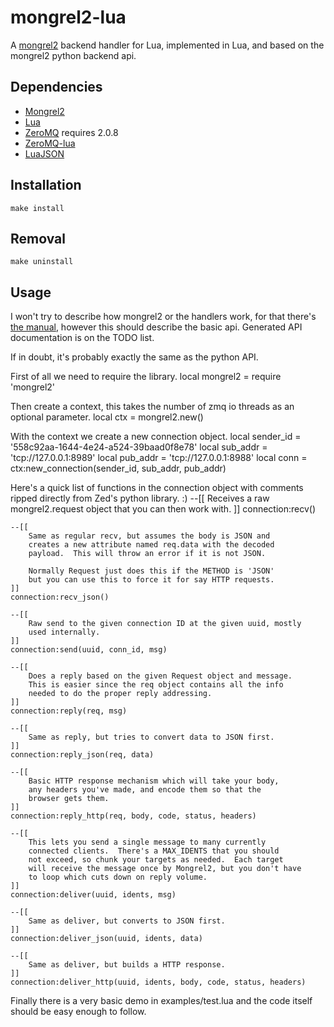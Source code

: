 mongrel2-lua
============

A [mongrel2](http://mongrel2.org/index) backend handler for Lua, implemented in Lua, and based on the mongrel2 python backend api.

Dependencies
------------
* [Mongrel2](http://mongrel2.org/index)
* [Lua](http://www.lua.org/)
* [ZeroMQ](http://www.zeromq.org/) requires 2.0.8
* [ZeroMQ-lua](http://www.zeromq.org/bindings:lua)
* [LuaJSON](http://github.com/harningt/luajson)

Installation
------------
    make install

Removal
-------
    make uninstall

Usage
-----
I won't try to describe how mongrel2 or the handlers work, for that there's [the manual](http://mongrel2.org/doc/tip/docs/manual/book.wiki), however this should describe the basic api.
Generated API documentation is on the TODO list.

If in doubt, it's probably exactly the same as the python API.

First of all we need to require the library.
    local mongrel2 = require 'mongrel2'

Then create a context, this takes the number of zmq io threads as an optional parameter.
    local ctx = mongrel2.new()

With the context we create a new connection object.
    local sender_id = '558c92aa-1644-4e24-a524-39baad0f8e78'
    local sub_addr = 'tcp://127.0.0.1:8989'
    local pub_addr = 'tcp://127.0.0.1:8988'
    local conn = ctx:new_connection(sender_id, sub_addr, pub_addr)

Here's a quick list of functions in the connection object with comments ripped directly from Zed's python library. :)
    --[[
        Receives a raw mongrel2.request object that you can then work with.
    ]]
    connection:recv()

    --[[
        Same as regular recv, but assumes the body is JSON and 
        creates a new attribute named req.data with the decoded
        payload.  This will throw an error if it is not JSON.

        Normally Request just does this if the METHOD is 'JSON'
        but you can use this to force it for say HTTP requests.
    ]]
    connection:recv_json()

    --[[
        Raw send to the given connection ID at the given uuid, mostly 
        used internally.
    ]]
    connection:send(uuid, conn_id, msg)

    --[[
        Does a reply based on the given Request object and message.
        This is easier since the req object contains all the info
        needed to do the proper reply addressing.
    ]]
    connection:reply(req, msg)

    --[[
        Same as reply, but tries to convert data to JSON first.
    ]]
    connection:reply_json(req, data)

    --[[
        Basic HTTP response mechanism which will take your body,
        any headers you've made, and encode them so that the 
        browser gets them.
    ]]
    connection:reply_http(req, body, code, status, headers)

    --[[
        This lets you send a single message to many currently
        connected clients.  There's a MAX_IDENTS that you should
        not exceed, so chunk your targets as needed.  Each target
        will receive the message once by Mongrel2, but you don't have
        to loop which cuts down on reply volume.
    ]]
    connection:deliver(uuid, idents, msg)

    --[[
        Same as deliver, but converts to JSON first.
    ]]
    connection:deliver_json(uuid, idents, data)

    --[[
        Same as deliver, but builds a HTTP response.
    ]]
    connection:deliver_http(uuid, idents, body, code, status, headers)

Finally there is a very basic demo in examples/test.lua and the code itself should be easy enough to follow.
